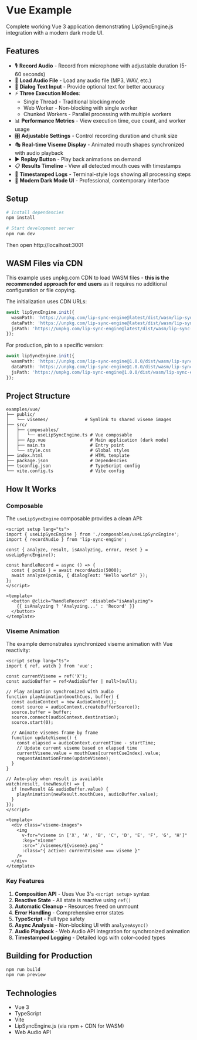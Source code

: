 # Vue Example

Complete working Vue 3 application demonstrating LipSyncEngine.js integration with a modern dark mode UI.

## Features

- 🎙️ **Record Audio** - Record from microphone with adjustable duration (5-60 seconds)
- 📁 **Load Audio File** - Load any audio file (MP3, WAV, etc.)
- 📝 **Dialog Text Input** - Provide optional text for better accuracy
- ⚡ **Three Execution Modes**:
  - Single Thread - Traditional blocking mode
  - Web Worker - Non-blocking with single worker
  - Chunked Workers - Parallel processing with multiple workers
- 📊 **Performance Metrics** - View execution time, cue count, and worker usage
- 🎛️ **Adjustable Settings** - Control recording duration and chunk size
- 🎭 **Real-time Viseme Display** - Animated mouth shapes synchronized with audio playback
- ▶️ **Replay Button** - Play back animations on demand
- 📋 **Results Timeline** - View all detected mouth cues with timestamps
- 📝 **Timestamped Logs** - Terminal-style logs showing all processing steps
- 🎨 **Modern Dark Mode UI** - Professional, contemporary interface

## Setup

```bash
# Install dependencies
npm install

# Start development server
npm run dev
```

Then open http://localhost:3001

## WASM Files via CDN

This example uses unpkg.com CDN to load WASM files - **this is the recommended approach for end users** as it requires no additional configuration or file copying.

The initialization uses CDN URLs:
```typescript
await lipSyncEngine.init({
  wasmPath: 'https://unpkg.com/lip-sync-engine@latest/dist/wasm/lip-sync-engine.wasm',
  dataPath: 'https://unpkg.com/lip-sync-engine@latest/dist/wasm/lip-sync-engine.data',
  jsPath: 'https://unpkg.com/lip-sync-engine@latest/dist/wasm/lip-sync-engine.js'
});
```

For production, pin to a specific version:
```typescript
await lipSyncEngine.init({
  wasmPath: 'https://unpkg.com/lip-sync-engine@1.0.0/dist/wasm/lip-sync-engine.wasm',
  dataPath: 'https://unpkg.com/lip-sync-engine@1.0.0/dist/wasm/lip-sync-engine.data',
  jsPath: 'https://unpkg.com/lip-sync-engine@1.0.0/dist/wasm/lip-sync-engine.js'
});
```

## Project Structure

```
examples/vue/
├── public/
│   └── visemes/              # Symlink to shared viseme images
├── src/
│   ├── composables/
│   │   └── useLipSyncEngine.ts # Vue composable
│   ├── App.vue                 # Main application (dark mode)
│   ├── main.ts                 # Entry point
│   └── style.css               # Global styles
├── index.html                  # HTML template
├── package.json                # Dependencies
├── tsconfig.json               # TypeScript config
└── vite.config.ts              # Vite config
```

## How It Works

### Composable

The `useLipSyncEngine` composable provides a clean API:

```vue
<script setup lang="ts">
import { useLipSyncEngine } from './composables/useLipSyncEngine';
import { recordAudio } from 'lip-sync-engine';

const { analyze, result, isAnalyzing, error, reset } = useLipSyncEngine();

const handleRecord = async () => {
  const { pcm16 } = await recordAudio(5000);
  await analyze(pcm16, { dialogText: "Hello world" });
};
</script>

<template>
  <button @click="handleRecord" :disabled="isAnalyzing">
    {{ isAnalyzing ? 'Analyzing...' : 'Record' }}
  </button>
</template>
```

### Viseme Animation

The example demonstrates synchronized viseme animation with Vue reactivity:

```vue
<script setup lang="ts">
import { ref, watch } from 'vue';

const currentViseme = ref('X');
const audioBuffer = ref<AudioBuffer | null>(null);

// Play animation synchronized with audio
function playAnimation(mouthCues, buffer) {
  const audioContext = new AudioContext();
  const source = audioContext.createBufferSource();
  source.buffer = buffer;
  source.connect(audioContext.destination);
  source.start(0);

  // Animate visemes frame by frame
  function updateViseme() {
    const elapsed = audioContext.currentTime - startTime;
    // Update current viseme based on elapsed time
    currentViseme.value = mouthCues[currentCueIndex].value;
    requestAnimationFrame(updateViseme);
  }
}

// Auto-play when result is available
watch(result, (newResult) => {
  if (newResult && audioBuffer.value) {
    playAnimation(newResult.mouthCues, audioBuffer.value);
  }
});
</script>

<template>
  <div class="viseme-images">
    <img
      v-for="viseme in ['X', 'A', 'B', 'C', 'D', 'E', 'F', 'G', 'H']"
      :key="viseme"
      :src="`/visemes/${viseme}.png`"
      :class="{ active: currentViseme === viseme }"
    />
  </div>
</template>
```

### Key Features

1. **Composition API** - Uses Vue 3's `<script setup>` syntax
2. **Reactive State** - All state is reactive using `ref()`
3. **Automatic Cleanup** - Resources freed on unmount
4. **Error Handling** - Comprehensive error states
5. **TypeScript** - Full type safety
6. **Async Analysis** - Non-blocking UI with `analyzeAsync()`
7. **Audio Playback** - Web Audio API integration for synchronized animation
8. **Timestamped Logging** - Detailed logs with color-coded types

## Building for Production

```bash
npm run build
npm run preview
```

## Technologies

- Vue 3
- TypeScript
- Vite
- LipSyncEngine.js (via npm + CDN for WASM)
- Web Audio API

